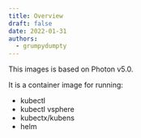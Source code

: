 ```yaml
---
title: Overview
draft: false
date: 2022-01-31
authors:
  - grumpydumpty
---
```


This images is based on Photon v5.0.

It is a container image for running:

- kubectl
- kubectl vsphere
- kubectx/kubens
- helm
